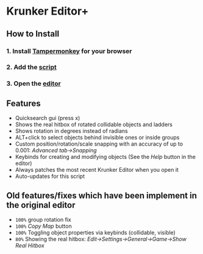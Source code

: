 # Krunker Editor+

## How to Install
### 1. Install [Tampermonkey](http://www.tampermonkey.net) for your browser
### 2. Add the [script](https://github.com/j4k0xb/Krunker-Editor-Plus/raw/master/userscript.user.js)
### 3. Open the [editor](https://krunker.io/editor.html)

## Features
- Quicksearch gui (press x)
- Shows the real hitbox of rotated collidable objects and ladders
- Shows rotation in degrees instead of radians
- ALT+click to select objects behind invisible ones or inside groups
- Custom position/rotation/scale snapping with an accuracy of up to 0.001: *Advanced tab→Snapping*
- Keybinds for creating and modifying objects (See the *Help* button in the editor)
- Always patches the most recent Krunker Editor when you open it
- Auto-updates for this script

## Old features/fixes which have been implement in the original editor
- `100%` group rotation fix
- `100%` *Copy Map* button
- `100%` Toggling object properties via keybinds (collidable, visible)
- `80%` Showing the real hitbox: *Edit→Settings→General→Game→Show Real Hitbox*
